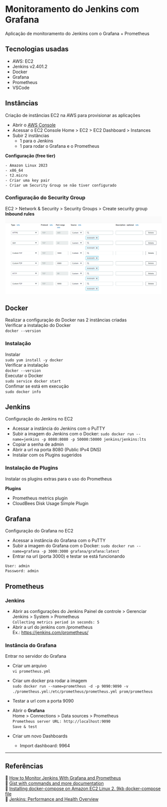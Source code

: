 # Monitoramento do Jenkins com Grafana
Aplicação de monitoramento do Jenkins com o Grafana + Prometheus

## Tecnologias usadas
- AWS: EC2
- Jenkins v2.401.2
- Docker
- Grafana
- Prometheus
- VSCode

## Instâncias
Criação de instâncias EC2 na AWS para provisionar as aplicações
- Abrir o [AWS Console](https://signin.aws.amazon.com/)
- Acessar o EC2
    Console Home > EC2 > EC2 Dashboard > Instances
- Subir 2 instâncias
    - 1 para o Jenkins
    - 1 para rodar o Grafana e o Prometheus

**Configuração (free tier)**
```
- Amazon Linux 2023
- x86_64
- t2.micro
- Criar uma key pair
- Criar um Security Group se não tiver configurado
```

### Configuração do Security Group
EC2 > Network & Security > Security Groups > Create security group <br>
**Inbound rules**
![Inbound rules](./Midias/inbound-rules.PNG)

## Docker
Realizar a configuração do Docker nas 2 instâncias criadas
<br>
Verificar a instalação do Docker <br>
`docker --version`

### Instalação
Instalar <br>
`sudo yum install -y docker` <br>
Verificar a instalação <br>
`docker --version` <br>
Executar o Docker <br>
`sudo service docker start` <br>
Confimar se está em execução <br>
`sudo docker info` 

## Jenkins
Configuração do Jenkins no EC2
- Acessar a instância do Jenkins com o PuTTY
- Subir a imagem do Jenkins com o Docker:
`sudo docker run --name=jenkins -p 8080:8080 -p 50000:50000 jenkins/jenkins:lts`
- Copiar a senha de admin
- Abrir a url na porta 8080 (Public IPv4 DNS)
- Instalar com os Plugins sugeridos

### Instalação de Plugins
Instalar os plugins extras para o uso do Prometheus

**Plugins**
- Prometheus metrics plugin
- CloudBees Disk Usage Simple Plugin

## Grafana
Configuração do Grafana no EC2
- Acessar a instância do Grafana com o PuTTY
- Subir a imagem do Grafana com o Docker:
`sudo docker run --name=grafana -p 3000:3000 grafana/grafana:latest`
- Entrar na url (porta 3000) e testar se está funcionando
```
User: admin
Password: admin
```

## Prometheus
### Jenkins
- Abrir as configurações do Jenkins
Painel de controle > Gerenciar Jenkins > System > Prometheus <br>
`Collecting metrics period in seconds: 5`
- Abrir a url do jenkins com /prometheus <br>
Ex.: https://jenkins.com/prometheus/

### Instância do Grafana
Entrar no servidor do Grafana

- Criar um arquivo <br>
`vi prometheus.yml`

- Criar um docker pra rodar a imagem <br>
`sudo docker run --name=prometheus -d -p 9090:9090 -v ./prometheus.yml:/etc/prometheus/prometheus.yml prom/prometheus`

- Testar a url com a porta 9090
- Abrir o **Grafana** <br>
Home > Connections > Data sources > Prometheus <br>
`Prometheus server URL: http://localhost:9090` <br>
`Save & test`

- Criar um novo Dashboards
    - Import dashboard: 9964

---

## Referências
:link: [How to Monitor Jenkins With Grafana and Prometheus](https://youtu.be/3H9eNIf9KZs) <br>
:link: [Gist with commands and more documentation](https://gist.github.com/darinpope/1c8422fb7512411760ccb2827d82613f) <br>
:link: [Installing docker-compose on Amazon EC2 Linux 2. 9kb docker-compose file](https://stackoverflow.com/questions/63708035/installing-docker-compose-on-amazon-ec2-linux-2-9kb-docker-compose-file) <br>
:link: [Jenkins: Performance and Health Overview](https://grafana.com/grafana/dashboards/9964-jenkins-performance-and-health-overview/)
